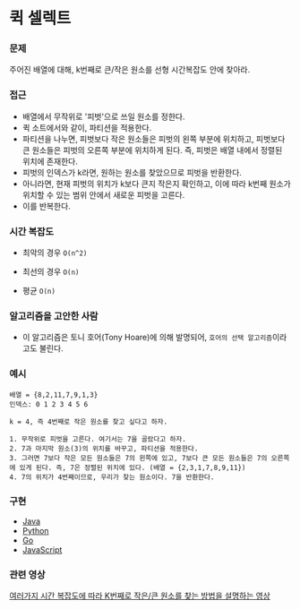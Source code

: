 # 퀵 셀렉트

### 문제

주어진 배열에 대해, k번째로 큰/작은 원소를 선형 시간복잡도 안에 찾아라.

### 접근

- 배열에서 무작위로 '피벗'으로 쓰일 원소를 정한다.
- 퀵 소트에서와 같이, 파티션을 적용한다.
- 파티션을 나누면, 피벗보다 작은 원소들은 피벗의 왼쪽 부분에 위치하고, 피벗보다 큰 원소들은 피벗의 오른쪽 부분에 위치하게 된다. 즉, 피벗은 배열 내에서 정렬된 위치에 존재한다.
- 피벗의 인덱스가 k라면, 원하는 원소를 찾았으므로 피벗을 반환한다.
- 아니라면, 현재 피벗의 위치가 k보다 큰지 작은지 확인하고, 이에 따라 k번째 원소가 위치할 수 있는 범위 안에서 새로운 피벗을 고른다. 
- 이를 반복한다.

### 시간 복잡도

- 최악의 경우 `O(n^2)`

- 최선의 경우 `O(n)`

- 평균 `O(n)`


### 알고리즘을 고안한 사람

- 이 알고리즘은 토니 호어(Tony Hoare)에 의해 발명되어, `호어의 선택 알고리즘`이라고도 불린다.

### 예시

```
배열 = {8,2,11,7,9,1,3}
인덱스: 0 1 2 3 4 5 6

k = 4, 즉 4번째로 작은 원소를 찾고 싶다고 하자.

1. 무작위로 피벗을 고른다. 여기서는 7을 골랐다고 하자.
2. 7과 마지막 원소(3)의 위치를 바꾸고, 파티션을 적용한다.
3. 그러면 7보다 작은 모든 원소들은 7의 왼쪽에 있고, 7보다 큰 모든 원소들은 7의 오른쪽에 있게 된다. 즉, 7은 정렬된 위치에 있다. (배열 = {2,3,1,7,8,9,11})
4. 7의 위치가 4번째이므로, 우리가 찾는 원소이다. 7을 반환한다.
```

### 구현

- [Java](https://github.com/TheAlgorithms/Java/blob/master/src/main/java/com/thealgorithms/searches/QuickSelect.java)
- [Python](https://github.com/TheAlgorithms/Python/blob/master/searches/quick_select.py)
- [Go](https://github.com/TheAlgorithms/Go/blob/master/search/selectk.go)
- [JavaScript](https://github.com/TheAlgorithms/JavaScript/blob/master/Data-Structures/Array/QuickSelect.js)

### 관련 영상

[여러가지 시간 복잡도에 따라 K번째로 작은/큰 원소를 찾는 방법을 설명하는 영상](https://youtu.be/hGK_5n81drs)
